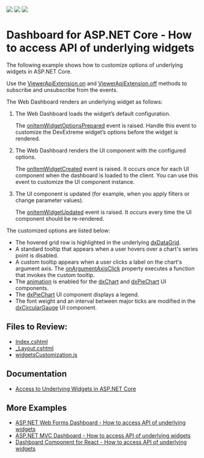 <!-- default badges list -->
![](https://img.shields.io/endpoint?url=https://codecentral.devexpress.com/api/v1/VersionRange/371736161/21.2.1%2B)
[![](https://img.shields.io/badge/Open_in_DevExpress_Support_Center-FF7200?style=flat-square&logo=DevExpress&logoColor=white)](https://supportcenter.devexpress.com/ticket/details/T1002173)
[![](https://img.shields.io/badge/📖_How_to_use_DevExpress_Examples-e9f6fc?style=flat-square)](https://docs.devexpress.com/GeneralInformation/403183)
<!-- default badges end -->
# Dashboard for ASP.NET Core - How to access API of underlying widgets

The following example shows how to customize options of underlying widgets in ASP.NET Core.

Use the [ViewerApiExtension.on](https://docs.devexpress.com/Dashboard/js-DevExpress.Dashboard.ViewerApiExtension#js_devexpress_dashboard_viewerapiextension_on) and [ViewerApiExtension.off](https://docs.devexpress.com/Dashboard/js-DevExpress.Dashboard.ViewerApiExtension#js_devexpress_dashboard_viewerapiextension_off) methods to subscribe and unsubscribe from the events.

The Web Dashboard renders an underlying widget as follows:

1. The Web Dashboard loads the widget’s default configuration.

    The [onItemWidgetOptionsPrepared](https://docs.devexpress.com/Dashboard/js-DevExpress.Dashboard.ViewerApiExtensionOptions#js_devexpress_dashboard_viewerapiextensionoptions_onitemwidgetoptionsprepared) event is raised. Handle this event to customize the DevExtreme widget’s options before the widget is rendered.

1. The Web Dashboard renders the UI component with the configured options.

    The [onItemWidgetCreated](https://docs.devexpress.com/Dashboard/js-DevExpress.Dashboard.ViewerApiExtensionOptions#js_devexpress_dashboard_viewerapiextensionoptions_onitemwidgetcreated) event is raised. It occurs once for each UI component when the dashboard is loaded to the client. You can use this event to customize the UI component instance.

1. The UI component is updated (for example, when you apply filters or change parameter values).

    The [onItemWidgetUpdated](https://docs.devexpress.com/Dashboard/js-DevExpress.Dashboard.ViewerApiExtensionOptions#js_devexpress_dashboard_viewerapiextensionoptions_onitemwidgetupdated) event is raised. It occurs every time the UI component should be re-rendered. 
	

The customized options are listed below:

- The hovered grid row is highlighted in the underlying [dxDataGrid](https://js.devexpress.com/DevExtreme/ApiReference/UI_Components/dxDataGrid/).
- A standard tooltip that appears when a user hovers over a chart's series point is disabled. 
- A custom tooltip appears when a user clicks a label on the chart's argument axis. The [onArgumentAxisClick](https://js.devexpress.com/DevExtreme/ApiReference/UI_Components/dxChart/Configuration/#onArgumentAxisClick) property executes a function that invokes the custom tooltip.
- The [animation](https://js.devexpress.com/DevExtreme/ApiReference/UI_Components/dxChart/Configuration/animation/) is enabled for the [dxChart](https://js.devexpress.com/DevExtreme/ApiReference/UI_Components/dxChart/) and [dxPieChart](https://js.devexpress.com/DevExtreme/ApiReference/UI_Components/dxPieChart/) UI components.
- The [dxPieChart](https://js.devexpress.com/DevExtreme/ApiReference/UI_Components/dxPieChart/) UI component displays a legend.
- The font weight and an interval between major ticks are modified in the [dxCircularGauge](https://js.devexpress.com/DevExtreme/ApiReference/UI_Components/dxCircularGauge/) UI component.


## Files to Review:

* [Index.cshtml](./CS/AspNetCoreDashboardApp/Pages/Index.cshtml)
* [_Layout.cshtml](./CS/AspNetCoreDashboardApp/Pages/_Layout.cshtml)
* [widgetsCustomization.js](./CS/AspNetCoreDashboardApp/wwwroot/js/widgetsCustomization.js)

## Documentation

- [Access to Underlying Widgets in ASP.NET Core](https://docs.devexpress.com/Dashboard/401090/web-dashboard/aspnet-core-dashboard-control/access-to-underlying-widgets?p=netframework)

## More Examples

- [ASP.NET Web Forms Dashboard - How to access API of underlying widgets](https://github.com/DevExpress-Examples/how-to-access-api-of-underlying-widgets-in-the-aspnet-dashboard-control-t492396)
- [ASP.NET MVC Dashboard - How to access API of underlying widgets](https://github.com/DevExpress-Examples/asp-net-mvc-dashboard-underlying-widgets-api)
- [Dashboard Component for React - How to access API of underlying widgets](https://github.com/DevExpress-Examples/dashboard-react-underlying-widgets-api)
